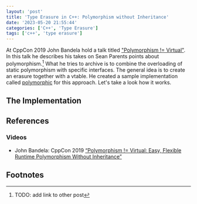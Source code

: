 ```yaml
---
layout: 'post'
title: 'Type Erasure in C++: Polymorphism without Inheritance'
date: '2023-05-20 21:55:44'
categories: ['C++', 'Type Erasure']
tags: ['c++', 'type erasure']
---
```


At CppCon 2019 John Bandela hold a talk titled ["Polymorphism != Virtual"][1]. 
In this talk he describes his takes on Sean Parents points about polymorphism.[^1]
What he tries to archive is to combine the overloading of static polymorphism 
with specific interfaces. The general idea is to create an erasure together 
with a vtable. He created a sample implementation called [polymorphic][2] for 
this approach. Let's take a look how it works.

## The Implementation



## References

### Videos

* John Bandela: CppCon 2019 [“Polymorphism != Virtual: Easy, Flexible Runtime Polymorphism Without Inheritance”][1]

## Footnotes
[^1]: TODO: add link to other post

[1]: https://youtu.be/PSxo85L2lC0
[2]: https://github.com/google/cpp-from-the-sky-down/blob/master/metaprogrammed_polymorphism/polymorphic.hpp
